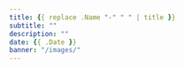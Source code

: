```yaml
---
title: {{ replace .Name "-" " " | title }}
subtitle: ""
description: ""
date: {{ .Date }}
banner: "/images/"
---
```

